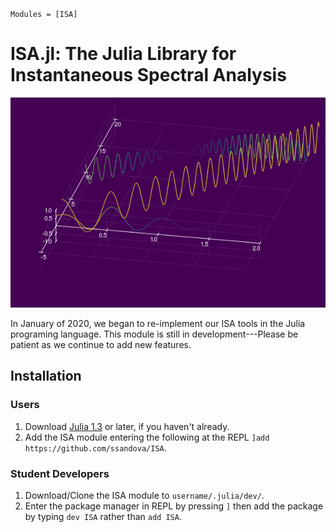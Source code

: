
```@index
```

```@autodocs
Modules = [ISA]
```


# ISA.jl: The Julia Library for Instantaneous Spectral Analysis

[![](https://raw.githubusercontent.com/ssandova/ISAdocs/master/images/ISexample.png)](https://raw.githubusercontent.com/ssandova/ISAdocs/master/images/ISexample.png)

In January of 2020, we began to re-implement our ISA tools in the Julia programing language. This module is still in development---Please be patient as we continue to add new features.



## Installation

### Users
1) Download [Julia 1.3](https://julialang.org/) or later, if you haven't already.
1) Add the ISA module entering the following at the REPL `]add https://github.com/ssandova/ISA`.

### Student Developers
1) Download/Clone the ISA module to `username/.julia/dev/`.
2) Enter the package manager in REPL by pressing `]`  then add the package by typing `dev ISA` rather than `add ISA`.
